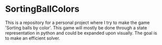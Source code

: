 # SortingBallColors

This is a repository for a personal project where I try to make the game 'Sorting balls by color'. This game will mostly be done through a state representation in python and could be expanded upon visually. The goal is to make an efficient solver.